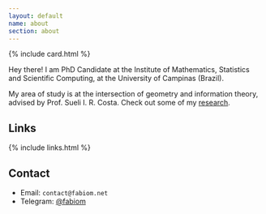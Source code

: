 ```yaml
---
layout: default
name: about
section: about
---
```


{% include card.html %}

Hey there! I am PhD Candidate at the Institute of Mathematics, Statistics and Scientific Computing, at the University of Campinas (Brazil).

My area of study is at the intersection of geometry and information theory, advised by Prof. Sueli I. R. Costa. Check out some of my [research](/research).

## Links

{% include links.html %}

## Contact

- Email: `contact@fabiom.net`
- Telegram: [@fabiom](https://t.me/fabiom)
